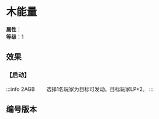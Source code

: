 <script setup>
let list = [
    { number: "2AGB-022", url: "/packs/2AGB" }
]
</script>

# 木能量

**属性**：<CardAttribute text="木"/><br>
**等级**：1

## 效果

### 【启动】

:::info 2AGB
&emsp;&emsp;选择1名玩家为目标可发动。目标玩家LP+2。
:::

## 编号版本

<CardNumberBox :list="list"/>
